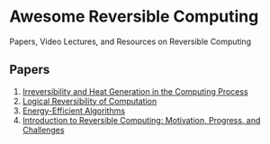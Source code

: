 # Awesome Reversible Computing
Papers, Video Lectures, and Resources on Reversible Computing

## Papers
1. [Irreversibility and Heat Generation in the Computing Process](http://worrydream.com/refs/Landauer%20-%20Irreversibility%20and%20Heat%20Generation%20in%20the%20Computing%20Process.pdf)
2. [Logical Reversibility of Computation](https://www.math.ucsd.edu/~sbuss/CourseWeb/Math268_2013W/Bennett_Reversibiity.pdf)
3. [Energy-Efficient Algorithms](https://arxiv.org/abs/1605.08448)
4. [Introduction to Reversible Computing: Motivation, Progress, and Challenges](http://citeseerx.ist.psu.edu/viewdoc/download?doi=10.1.1.428.9578&rep=rep1&type=pdf)
